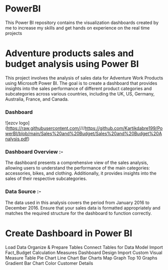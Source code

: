 # PowerBI
This Power BI repository contains the visualization dashboards created by me to increase my skills and get hands on experience on the real time projects
# Adventure products sales and budget analysis using Power BI
This project involves the analysis of sales data for Adventure Work Products using Microsoft Power BI. The goal is to create a dashboard that provides insights into the sales performance of different product categories and subcategories across various countries, including the UK, US, Germany, Australia, France, and Canada.
### Dashboard 
![ezcv logo](https://raw.githubusercontent.com/<kartikdabre199>/<PowerBI>/<Sales and Budget>/<https://github.com/Kartikdabre199/PowerBI/blob/main/Sales%20and%20Budget/Sales%20and%20Budget%20Analysis.pdf>)

### Dashboard Overview :-
The dashboard presents a comprehensive view of the sales analysis, allowing users to understand the performance of the main categories: accessories, bikes, and clothing. Additionally, it provides insights into the sales of their respective subcategories.
### Data Source :-
The data used in this analysis covers the period from January 2016 to December 2016. Ensure that your sales data is formatted appropriately and matches the required structure for the dashboard to function correctly.


# Create Dashboard in Power BI
Load Data
Organize & Prepare Tables
Connect Tables for Data Model
Import Fact_Budget
Calculation Measures
Dashboard Design
Import Custom Visual
Measure Table
Pie Chart
Line Chart
Bar Charts
Map Graph
Top 10 Graphs
Gradient Bar Chart Color
Customer Details
